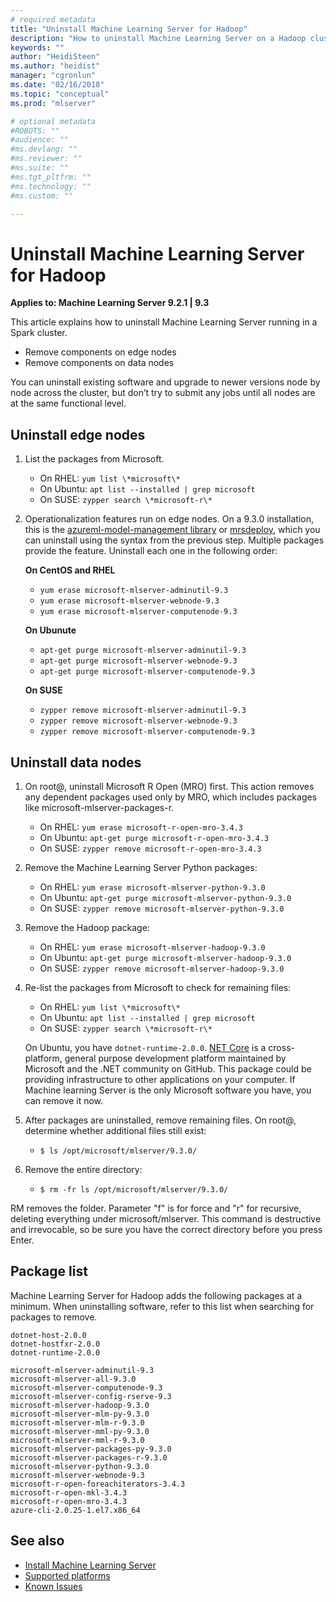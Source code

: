 ```yaml
---
# required metadata
title: "Uninstall Machine Learning Server for Hadoop"
description: "How to uninstall Machine Learning Server on a Hadoop cluster."
keywords: ""
author: "HeidiSteen"
ms.author: "heidist"
manager: "cgronlun"
ms.date: "02/16/2018"
ms.topic: "conceptual"
ms.prod: "mlserver"

# optional metadata
#ROBOTS: ""
#audience: ""
#ms.devlang: ""
#ms.reviewer: ""
#ms.suite: ""
#ms.tgt_pltfrm: ""
#ms.technology: ""
#ms.custom: ""

---
```


# Uninstall Machine Learning Server for Hadoop

**Applies to:  Machine Learning Server 9.2.1 | 9.3**

This article explains how to uninstall Machine Learning Server running in a Spark cluster. 

+ Remove components on edge nodes
+ Remove components on data nodes

You can uninstall existing software and upgrade to newer versions node by node across the cluster, but don’t try to submit any jobs until all nodes are at the same functional level.

## Uninstall edge nodes

1. List the packages from Microsoft.

   + On RHEL: `yum list \*microsoft\*`   
   + On Ubuntu: `apt list --installed | grep microsoft`  
   + On SUSE: `zypper search \*microsoft-r\*`    

2. Operationalization features run on edge nodes. On a 9.3.0 installation, this is the [azureml-model-management library](../python-reference/azureml-model-management-sdk/azureml-model-management-sdk.md) or [mrsdeploy](../r-reference/mrsdeploy/mrsdeploy-package.md), which you can uninstall using the syntax from the previous step. Multiple packages provide the feature. Uninstall each one in the following order:

   **On CentOS and RHEL**

   + `yum erase microsoft-mlserver-adminutil-9.3`
   + `yum erase microsoft-mlserver-webnode-9.3`
   + `yum erase microsoft-mlserver-computenode-9.3`

   **On Ubunute**

   + `apt-get purge microsoft-mlserver-adminutil-9.3` 
   + `apt-get purge microsoft-mlserver-webnode-9.3` 
   + `apt-get purge microsoft-mlserver-computenode-9.3`  
 
   **On SUSE**

   + `zypper remove microsoft-mlserver-adminutil-9.3`   
   + `zypper remove microsoft-mlserver-webnode-9.3`   
   + `zypper remove microsoft-mlserver-computenode-9.3`   

## Uninstall data nodes

1. On root@, uninstall Microsoft R Open (MRO) first. This action removes any dependent packages used only by MRO, which includes packages like microsoft-mlserver-packages-r. 

   + On RHEL: `yum erase microsoft-r-open-mro-3.4.3`     
   + On Ubuntu: `apt-get purge microsoft-r-open-mro-3.4.3`  
   + On SUSE: `zypper remove microsoft-r-open-mro-3.4.3`    

2. Remove the Machine Learning Server Python packages:

   + On RHEL: `yum erase microsoft-mlserver-python-9.3.0`     
   + On Ubuntu: `apt-get purge microsoft-mlserver-python-9.3.0`  
   + On SUSE: `zypper remove microsoft-mlserver-python-9.3.0`

3. Remove the Hadoop package:

   + On RHEL: `yum erase microsoft-mlserver-hadoop-9.3.0`     
   + On Ubuntu: `apt-get purge microsoft-mlserver-hadoop-9.3.0`  
   + On SUSE: `zypper remove microsoft-mlserver-hadoop-9.3.0`

4. Re-list the packages from Microsoft to check for remaining files:

   + On RHEL: `yum list \*microsoft\*`   
   + On Ubuntu: `apt list --installed | grep microsoft`  
   + On SUSE: `zypper search \*microsoft-r\*`  

   On Ubuntu, you have `dotnet-runtime-2.0.0`. [NET Core](https://docs.microsoft.com/dotnet/core/index) is a cross-platform, general purpose development platform maintained by Microsoft and the .NET community on GitHub. This package could be providing infrastructure to other applications on your computer. If Machine learning Server is the only Microsoft software you have, you can remove it now.

5. After packages are uninstalled, remove remaining files. On root@, determine whether additional files still exist:

   + `$ ls /opt/microsoft/mlserver/9.3.0/`

6. Remove the entire directory:

   + `$ rm -fr ls /opt/microsoft/mlserver/9.3.0/`

RM removes the folder. Parameter "f" is for force and "r" for recursive, deleting everything under microsoft/mlserver. This command is destructive and irrevocable, so be sure you have the correct directory before you press Enter.

<a name="installed-packages"></a>

## Package list

Machine Learning Server for Hadoop adds the following packages at a minimum. When uninstalling software, refer to this list when searching for packages to remove.

    dotnet-host-2.0.0
    dotnet-hostfxr-2.0.0
    dotnet-runtime-2.0.0 
    
    microsoft-mlserver-adminutil-9.3
    microsoft-mlserver-all-9.3.0 
    microsoft-mlserver-computenode-9.3
    microsoft-mlserver-config-rserve-9.3 
    microsoft-mlserver-hadoop-9.3.0
    microsoft-mlserver-mlm-py-9.3.0 
    microsoft-mlserver-mlm-r-9.3.0
    microsoft-mlserver-mml-py-9.3.0
    microsoft-mlserver-mml-r-9.3.0
    microsoft-mlserver-packages-py-9.3.0 
    microsoft-mlserver-packages-r-9.3.0
    microsoft-mlserver-python-9.3.0 
    microsoft-mlserver-webnode-9.3
    microsoft-r-open-foreachiterators-3.4.3 
    microsoft-r-open-mkl-3.4.3
    microsoft-r-open-mro-3.4.3 
    azure-cli-2.0.25-1.el7.x86_64


## See also

+ [Install Machine Learning Server](r-server-install.md)
+ [Supported platforms](r-server-install-supported-platforms.md)  
+ [Known Issues](../resources-known-issues.md)  